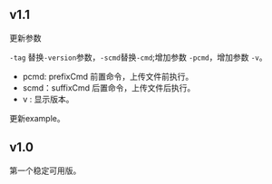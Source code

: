 ## v1.1
更新参数

 `-tag` 替换`-version`参数，`-scmd`替换`-cmd`;增加参数 `-pcmd`，增加参数 `-v`。

- pcmd: prefixCmd 前置命令，上传文件前执行。
- scmd：suffixCmd 后置命令，上传文件后执行。
- v : 显示版本。

更新example。

## v1.0
第一个稳定可用版。